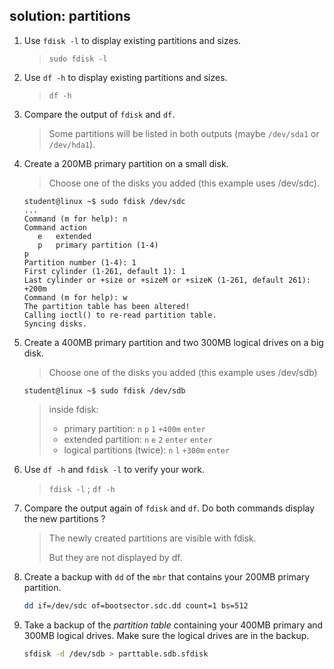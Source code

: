 ## solution: partitions

1. Use `fdisk -l` to display existing partitions and sizes.

    > `sudo fdisk -l`

2. Use `df -h` to display existing partitions and sizes.

    > `df -h`

3. Compare the output of `fdisk` and `df`.

    > Some partitions will be listed in both outputs (maybe `/dev/sda1` or `/dev/hda1`).

4. Create a 200MB primary partition on a small disk.

    > Choose one of the disks you added (this example uses /dev/sdc).

    ```console
    student@linux ~$ sudo fdisk /dev/sdc
    ...
    Command (m for help): n
    Command action
       e   extended
       p   primary partition (1-4)
    p
    Partition number (1-4): 1
    First cylinder (1-261, default 1): 1
    Last cylinder or +size or +sizeM or +sizeK (1-261, default 261): +200m
    Command (m for help): w
    The partition table has been altered!
    Calling ioctl() to re-read partition table.
    Syncing disks.
    ```

5. Create a 400MB primary partition and two 300MB logical drives on a big disk.

    > Choose one of the disks you added (this example uses /dev/sdb)

    ```console
    student@linux ~$ sudo fdisk /dev/sdb
    ```

    > inside fdisk:
    >
    > - primary partition: `n` `p` `1` `+400m` `enter`
    > - extended partition: `n` `e` `2` `enter` `enter`
    > - logical partitions (twice): `n` `l` `+300m` `enter`

6. Use `df -h` and `fdisk -l` to verify your work.

    > `fdisk -l` ; `df -h`

7. Compare the output again of `fdisk` and `df`. Do both commands display the new partitions ?

    > The newly created partitions are visible with fdisk.
    >
    > But they are not displayed by df.

8. Create a backup with `dd` of the `mbr` that contains your 200MB primary partition.

    ```bash
    dd if=/dev/sdc of=bootsector.sdc.dd count=1 bs=512
    ```

9. Take a backup of the *partition table* containing your 400MB primary and 300MB logical drives. Make sure the logical drives are in the backup.

    ```bash
    sfdisk -d /dev/sdb > parttable.sdb.sfdisk
    ```

